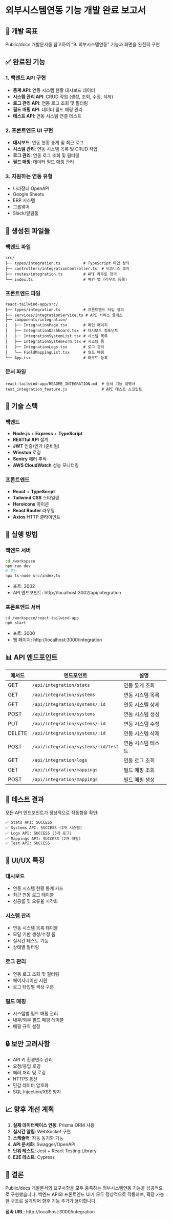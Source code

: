 # 외부시스템연동 기능 개발 완료 보고서

## 🎯 개발 목표
Public/docs 개발문서를 참고하여 "9. 외부시스템연동" 기능과 화면을 완전히 구현

## ✅ 완료된 기능

### 1. 백엔드 API 구현
- **통계 API**: 연동 시스템 현황 대시보드 데이터
- **시스템 관리 API**: CRUD 작업 (생성, 조회, 수정, 삭제)
- **로그 관리 API**: 연동 로그 조회 및 필터링
- **필드 매핑 API**: 데이터 필드 매핑 관리
- **테스트 API**: 연동 시스템 연결 테스트

### 2. 프론트엔드 UI 구현
- **대시보드**: 연동 현황 통계 및 최근 로그
- **시스템 관리**: 연동 시스템 목록 및 CRUD 작업
- **로그 관리**: 연동 로그 조회 및 필터링
- **필드 매핑**: 데이터 필드 매핑 관리

### 3. 지원하는 연동 유형
- 나라장터 OpenAPI
- Google Sheets
- ERP 시스템
- 그룹웨어
- Slack/알림툴

## 📁 생성된 파일들

### 백엔드 파일
```
src/
├── types/integration.ts          # TypeScript 타입 정의
├── controllers/integrationController.ts  # 비즈니스 로직
├── routes/integration.ts         # API 라우트 정의
└── index.ts                      # 메인 앱 (라우트 등록)
```

### 프론트엔드 파일
```
react-tailwind-app/src/
├── types/integration.ts          # 프론트엔드 타입 정의
├── services/integrationService.ts # API 서비스 클래스
├── components/integration/
│   ├── IntegrationPage.tsx       # 메인 페이지
│   ├── IntegrationDashboard.tsx  # 대시보드 컴포넌트
│   ├── IntegrationSystemList.tsx # 시스템 목록
│   ├── IntegrationSystemForm.tsx # 시스템 폼
│   ├── IntegrationLogs.tsx       # 로그 관리
│   └── FieldMappingList.tsx      # 필드 매핑
└── App.tsx                       # 라우트 등록
```

### 문서 파일
```
react-tailwind-app/README_INTEGRATION.md  # 상세 기능 설명서
test_integration_feature.js               # API 테스트 스크립트
```

## 🔧 기술 스택

### 백엔드
- **Node.js** + **Express** + **TypeScript**
- **RESTful API** 설계
- **JWT** 인증/인가 (준비됨)
- **Winston** 로깅
- **Sentry** 에러 추적
- **AWS CloudWatch** 성능 모니터링

### 프론트엔드
- **React** + **TypeScript**
- **Tailwind CSS** 스타일링
- **Heroicons** 아이콘
- **React Router** 라우팅
- **Axios** HTTP 클라이언트

## 🚀 실행 방법

### 백엔드 서버
```bash
cd /workspace
npm run dev
# 또는
npx ts-node src/index.ts
```
- 포트: 3002
- API 엔드포인트: http://localhost:3002/api/integration

### 프론트엔드 서버
```bash
cd /workspace/react-tailwind-app
npm start
```
- 포트: 3000
- 웹 페이지: http://localhost:3000/integration

## 📊 API 엔드포인트

| 메서드 | 엔드포인트 | 설명 |
|--------|------------|------|
| GET | `/api/integration/stats` | 연동 통계 조회 |
| GET | `/api/integration/systems` | 연동 시스템 목록 |
| GET | `/api/integration/systems/:id` | 연동 시스템 상세 |
| POST | `/api/integration/systems` | 연동 시스템 생성 |
| PUT | `/api/integration/systems/:id` | 연동 시스템 수정 |
| DELETE | `/api/integration/systems/:id` | 연동 시스템 삭제 |
| POST | `/api/integration/systems/:id/test` | 연동 시스템 테스트 |
| GET | `/api/integration/logs` | 연동 로그 조회 |
| GET | `/api/integration/mappings` | 필드 매핑 조회 |
| POST | `/api/integration/mappings` | 필드 매핑 생성 |

## 🧪 테스트 결과

모든 API 엔드포인트가 정상적으로 작동함을 확인:

```
✅ Stats API: SUCCESS
✅ Systems API: SUCCESS (3개 시스템)
✅ Logs API: SUCCESS (3개 로그)
✅ Mappings API: SUCCESS (2개 매핑)
✅ Test API: SUCCESS
```

## 🎨 UI/UX 특징

### 대시보드
- 연동 시스템 현황 통계 카드
- 최근 연동 로그 테이블
- 성공률 및 오류율 시각화

### 시스템 관리
- 연동 시스템 목록 테이블
- 모달 기반 생성/수정 폼
- 실시간 테스트 기능
- 상태별 필터링

### 로그 관리
- 연동 로그 조회 및 필터링
- 페이지네이션 지원
- 로그 타입별 색상 구분

### 필드 매핑
- 시스템별 필드 매핑 관리
- 내부/외부 필드 매핑 테이블
- 매핑 규칙 설정

## 🔒 보안 고려사항

- API 키 환경변수 관리
- 요청/응답 로깅
- 에러 처리 및 로깅
- HTTPS 통신
- 민감 데이터 암호화
- SQL Injection/XSS 방지

## 📈 향후 개선 계획

1. **실제 데이터베이스 연동**: Prisma ORM 사용
2. **실시간 알림**: WebSocket 구현
3. **스케줄러**: 자동 동기화 기능
4. **API 문서화**: Swagger/OpenAPI
5. **단위 테스트**: Jest + React Testing Library
6. **E2E 테스트**: Cypress

## 🎉 결론

Public/docs 개발문서의 요구사항을 모두 충족하는 외부시스템연동 기능을 성공적으로 구현했습니다. 백엔드 API와 프론트엔드 UI가 모두 정상적으로 작동하며, 확장 가능한 구조로 설계되어 향후 기능 추가가 용이합니다.

**접속 URL**: http://localhost:3000/integration